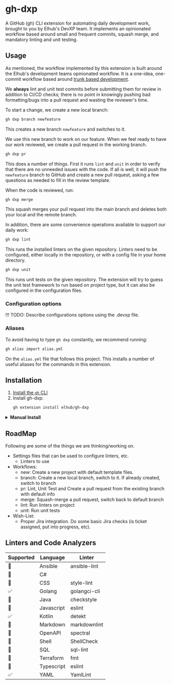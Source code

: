 # gh-dxp

A GitHub (gh) CLI extension for automating daily development work, brought to you by Elhub's DevXP team. It implements an opinionated workflow based around small and frequent commits, squash merge, and mandatory linting and unit testing.

## Usage

As mentioned, the workflow implemented by this extension is built around the Elhub's development teams opinionated workflow. It is a one-idea, one-commit workflow based around [trunk based development](https://trunkbaseddevelopment.com/).

We **always** lint and unit test commits before submitting them for review in addition to CI/CD checks; there is no point in knowingly pushing bad formatting/bugs into a pull request and wasting the reviewer's time.

To start a change, we create a new local branch:

   ```sh
   gh dxp branch newfeature
   ```

This creates a new branch `newfeature` and switches to it.

We use this new branch to work on our feature. When we feel ready to have our work reviewed, we create a pull request in the working branch.

   ```sh
   gh dxp pr
   ```

This does a number of things. First it runs `lint` and `unit` in order to verify that there are no unneeded issues with the code. If all is well, it will push the `newfeature` branch to GitHub and create a new pull request, asking a few questions as needed to fill in the review template.

When the code is reviewed, run:

   ```sh
   gh dxp merge
   ```

This squash merges your pull request into the main branch and deletes both your local and the remote branch.

In addition, there are some convenience operations available to support our daily work:

   ```sh
   gh dxp lint
   ```

This runs the installed linters on the given repository. Linters need to be configured, either locally in the repository, or with a config file in your home directory.

   ```sh
   gh dxp unit
   ```

This runs unit tests on the given repository. The extension will try to guess the unit test framework to run based on project type, but it can also be configured in the configuration files.

### Configuration options

!!! TODO: Describe configurations options using the .devxp file.

### Aliases

To avoid having to type `gh dxp` constantly, we recommend running:

   ```sh
   gh alias import alias.yml
   ```

On the `alias.yml` file that follows this project. This installs a number of useful aliases for the commands in this extension.

## Installation

1. [Install the `gh` CLI](https://github.com/cli/cli#installation)
2. Install gh-dxp:
    ```sh
    gh extension install elhub/gh-dxp
    ```

<details>
   <summary><strong>Manual Install</strong></summary>

If you want to install this extension **manually**, follow these steps:

1. Clone the repo

    ```bash
    # git
    git clone https://github.com/elhub/gh-dxp
    ```

2. Build and install locally

    ```bash
    cd gh-dxp; make clean install
    ```

</details>

## RoadMap

Following are some of the things we are thinking/working on.

* Settings files that can be used to configure linters, etc.
  * Linters to use
* Workflows:
  * new:  Create a new project with default template files.
  * branch: Create a new local branch, switch to it. If already created, switch to branch
  * pr: Lint, Unit Test and Create a pull request from the existing branch with default info
  * merge: Squash-merge a pull request, switch back to default branch
  * lint: Run linters on project
  * unit: Run unit tests
* Wish-List:
  * Proper Jira integration. Do some basic Jira checks (is ticket assigned, put into progress, etc).

## Linters and Code Analyzers

| Supported             | Language   | Linter       |
|-----------------------|------------|--------------|
| :black_square_button: | Ansible    | ansible-lint |
| :black_square_button: | C#         |              |
| :black_square_button: | CSS        | style-lint   |
| :white_check_mark:    | Golang     | golangci-cli |
| :black_square_button: | Java       | checkstyle   |
| :black_square_button: | Javascript | eslint       |
| :white_check_mark:    | Kotlin     | detekt       |
| :black_square_button: | Markdown   | markdownlint |
| :black_square_button: | OpenAPI    | spectral     |
| :black_square_button: | Shell      | ShellCheck   |
| :black_square_button: | SQL        | sql-lint     |
| :black_square_button: | Terraform  | fmt          |
| :black_square_button: | Typescript | eslint       |
| :white_check_mark:    | YAML       | YamlLint     |
